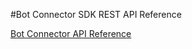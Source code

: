 <!-- 
NavPath: Bot Framework/Bot Connector SDK
LinkLabel: REST API Reference
Url: bot-framework/documentation/bot-connector-rest-api-reference
-->
#Bot Connector SDK REST API Reference

<a href="https://dev.projectoxford.ai/docs/services/56c5a26b778daf2730810dec" target="_blank">Bot Connector API Reference</a>

